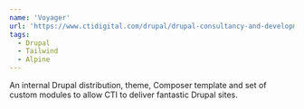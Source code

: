 ```yaml
---
name: 'Voyager'
url: 'https://www.ctidigital.com/drupal/drupal-consultancy-and-development-agency'
tags:
  - Drupal
  - Tailwind
  - Alpine
---
```


An internal Drupal distribution, theme, Composer template and set of custom modules to allow CTI to deliver fantastic Drupal sites.
